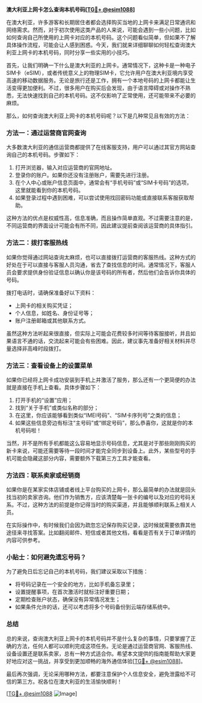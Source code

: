 **澳大利亚上网卡怎么查询本机号码[[TG💪+ @esim1088](https://t.me/s/esim1088)]**

在澳大利亚，许多游客和长期居住者都会选择购买当地的上网卡来满足日常通讯和网络需求。然而，对于初次使用这类产品的人来说，可能会遇到一些小问题，比如如何查询自己所使用的上网卡对应的本机号码。这个问题看似简单，但如果不了解具体操作流程，可能会让人感到困惑。今天，我们就来详细聊聊如何轻松查询澳大利亚上网卡的本机号码，同时分享一些实用的小技巧。

首先，让我们明确一下什么是澳大利亚的上网卡。通常情况下，这种卡是一种电子SIM卡（eSIM），或者传统意义上的物理SIM卡，它允许用户在澳大利亚境内享受高速的移动数据服务。无论是旅行还是工作，拥有一个本地号码的上网卡都能让生活变得更加便利。不过，很多用户在购买后会发现，由于语言障碍或对操作不熟悉，无法快速找到自己的本机号码。这不仅影响了正常使用，还可能带来不必要的麻烦。

那么，如何查询澳大利亚上网卡的本机号码呢？以下是几种常见且有效的方法：

### 方法一：通过运营商官网查询

大多数澳大利亚的通信运营商都提供了在线客服支持，用户可以通过其官方网站查询自己的本机号码。步骤如下：

1. 打开浏览器，输入对应运营商的官网地址。
2. 登录你的账户。如果你还没有注册账户，需要先进行注册。
3. 在个人中心或账户信息页面中，通常会有“手机号码”或“SIM卡号码”的选项，这里就能看到你的本机号码。
4. 如果登录过程中遇到困难，可以尝试使用找回密码功能或直接联系客服获取帮助。

这种方法的优点是权威性高，信息准确，而且操作简单直观。不过需要注意的是，不同运营商的界面设计可能会有所不同，因此建议提前查阅该运营商的具体指引。

### 方法二：拨打客服热线

如果你觉得通过网站查询太麻烦，也可以直接拨打运营商的客服热线。这种方式的好处在于可以直接与客服人员沟通，省去了查找信息的时间。通常情况下，客服人员会要求提供身份验证信息以确认你是该号码的所有者，然后他们会告诉你具体的号码。

拨打电话时，请确保准备好以下资料：
- 上网卡的相关购买凭证；
- 个人信息，如姓名、身份证号等；
- 账户注册邮箱或其他联系方式。

虽然这种方法听起来很直接，但实际上可能会花费较多时间等待客服接听，并且如果语言不通的话，交流起来可能会有些困难。因此，建议事先准备好相关材料并尽量选择非高峰时段拨打。

### 方法三：查看设备上的设置菜单

如果你已经将上网卡成功安装到手机上并激活了服务，那么还有一个更简便的办法就是直接在手机上查看。具体步骤如下：

1. 打开手机的“设置”应用；
2. 找到“关于手机”或类似名称的部分；
3. 在这里，你应该能够看到类似“IMEI号码”、“SIM卡序列号”之类的信息；
4. 如果这些信息旁边有标注“主号码”或“绑定号码”，那么恭喜你，这就是你的本机号码啦！

当然，并不是所有手机都能这么容易地显示号码信息，尤其是对于那些刚刚购买的新卡来说，可能还需要等待一段时间才能完全同步到设备上。此外，某些型号的手机可能会隐藏这部分内容，需要额外下载第三方工具才能查看。

### 方法四：联系卖家或经销商

如果你是在某家实体店铺或者线上平台购买的上网卡，那么最简单的办法就是回头找当初的卖家咨询。他们作为销售方，应该清楚每一张卡的编号以及对应的号码关系。不过，这种方法的前提是你记得当时的购买渠道，并且能够顺利联系上相关人员。

在实际操作中，有时候我们会因为疏忽忘记保存购买记录，这时候就需要依靠其他途径来寻找答案。比如翻阅邮件、短信或者其他文档，看看是否有关于订单详情的内容可供参考。

### 小贴士：如何避免遗忘号码？

为了避免日后忘记自己的本机号码，我们建议采取以下措施：
- 将号码记录在一个安全的地方，比如手机备忘录里；
- 设置提醒事项，在首次激活时就标注好重要日期；
- 定期检查账户状态，确保没有异常情况发生；
- 如果条件允许的话，还可以考虑将多个号码备份到云端存储系统中。

### 总结

总的来说，查询澳大利亚上网卡的本机号码并不是什么复杂的事情，只要掌握了正确的方法，任何人都可以顺利完成这项任务。无论是通过运营商官网、客服热线、设备设置还是联系卖家，总有一种方式适合你。希望本文提供的指南能帮助大家更好地应对这一挑战，并享受到更加顺畅的海外通信体验[[TG💪+ @esim1088](https://t.me/s/esim1088)]。

最后再次强调，无论采用哪种方法，都要注意保护个人信息安全，避免泄露给不可信的第三方。祝各位在澳大利亚的生活愉快顺利！ 

[[TG💪+ @esim1088](https://t.me/s/esim1088) ![Image](https://i.postimg.cc/4NQfJmqS/Snipaste-2025-05-13-00-14-12.png)]